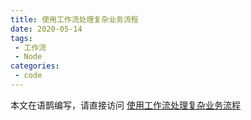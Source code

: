 ```yaml
---
title: 使用工作流处理复杂业务流程
date: 2020-05-14
tags:
 - 工作流
 - Node
categories: 
 - code
---
```

本文在语鹊编写，请直接访问 [使用工作流处理复杂业务流程](https://www.yuque.com/docs/share/a1be1b26-cb51-4442-8d6e-053a355da7aa)
